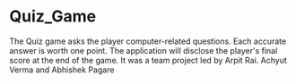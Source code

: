# Quiz_Game
The Quiz game asks the player computer-related questions. Each accurate answer is worth one point. The application will disclose the player's final score at the end of the game.
It was a team project led by Arpit Rai.
Achyut Verma and Abhishek Pagare
